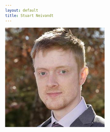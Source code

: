 ```yaml
---
layout: default
title: Stuart Neivandt
---
```


<div class="text-center">

<img src="public/images/headshot.jpg" aria-label="headshot" class="p-3 img-fluid rounded-circle">

<section role="region" class="display-4">
    <a href="https://twitter.com/stuartneivandt" aria-label="twitter" class="fab fa-twitter-square"></a>
    <a href="https://linkedin.com/in/stuartneivandt" aria-label="linkedin" class="fab fa-linkedin"></a>
    <a href="https://github.com/sneivandt" aria-label="github" class="fab fa-github-square"></a>
</section>

<div>